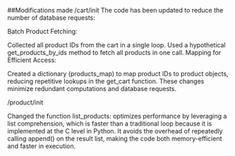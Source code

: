 ##Modifications made
 /cart/init
 The code has been updated to reduce the number of database requests:

 Batch Product Fetching:

Collected all product IDs from the cart in a single loop.
 Used a hypothetical get_products_by_ids method to fetch all products in one call.
 Mapping for Efficient Access:

 Created a dictionary (products_map) to map product IDs to product objects, reducing repetitive lookups in the get_cart function.
 These changes minimize redundant computations and database requests. 

 /product/init

Changed the function list_products:
optimizes performance by leveraging a list comprehension, which is faster than a traditional loop because it is implemented at the C level in Python. 
It avoids the overhead of repeatedly calling append() on the result list, making the code both memory-efficient and faster in execution.
